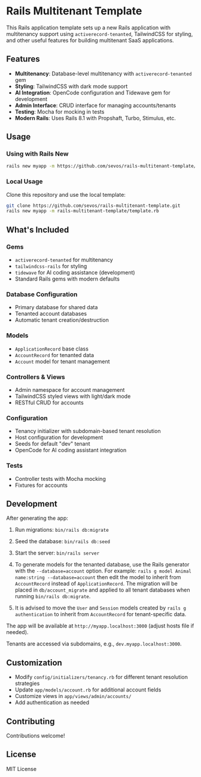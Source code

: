 # Rails Multitenant Template

This Rails application template sets up a new Rails application with multitenancy support using `activerecord-tenanted`, TailwindCSS for styling, and other useful features for building multitenant SaaS applications.

## Features

- **Multitenancy**: Database-level multitenancy with `activerecord-tenanted` gem
- **Styling**: TailwindCSS with dark mode support
- **AI Integration**: OpenCode configuration and Tidewave gem for development
- **Admin Interface**: CRUD interface for managing accounts/tenants
- **Testing**: Mocha for mocking in tests
- **Modern Rails**: Uses Rails 8.1 with Propshaft, Turbo, Stimulus, etc.

## Usage

### Using with Rails New

```bash
rails new myapp -m https://github.com/sevos/rails-multitenant-template/raw/main/template.rb
```

### Local Usage

Clone this repository and use the local template:

```bash
git clone https://github.com/sevos/rails-multitenant-template.git
rails new myapp -m rails-multitenant-template/template.rb
```

## What's Included

### Gems
- `activerecord-tenanted` for multitenancy
- `tailwindcss-rails` for styling
- `tidewave` for AI coding assistance (development)
- Standard Rails gems with modern defaults

### Database Configuration
- Primary database for shared data
- Tenanted account databases
- Automatic tenant creation/destruction

### Models
- `ApplicationRecord` base class
- `AccountRecord` for tenanted data
- `Account` model for tenant management

### Controllers & Views
- Admin namespace for account management
- TailwindCSS styled views with light/dark mode
- RESTful CRUD for accounts

### Configuration
- Tenancy initializer with subdomain-based tenant resolution
- Host configuration for development
- Seeds for default "dev" tenant
- OpenCode for AI coding assistant integration

### Tests
- Controller tests with Mocha mocking
- Fixtures for accounts

## Development

After generating the app:

1. Run migrations: `bin/rails db:migrate`
2. Seed the database: `bin/rails db:seed`
3. Start the server: `bin/rails server`

4. To generate models for the tenanted database, use the Rails generator with the `--database=account` option. For example: `rails g model Animal name:string --database=account` then edit the model to inherit from `AccountRecord` instead of `ApplicationRecord`. The migration will be placed in `db/account_migrate` and applied to all tenant databases when running `bin/rails db:migrate`.

5. It is advised to move the `User` and `Session` models created by `rails g authentication` to inherit from `AccountRecord` for tenant-specific data.

The app will be available at `http://myapp.localhost:3000` (adjust hosts file if needed).

Tenants are accessed via subdomains, e.g., `dev.myapp.localhost:3000`.

## Customization

- Modify `config/initializers/tenancy.rb` for different tenant resolution strategies
- Update `app/models/account.rb` for additional account fields
- Customize views in `app/views/admin/accounts/`
- Add authentication as needed

## Contributing

Contributions welcome!

## License

MIT License
